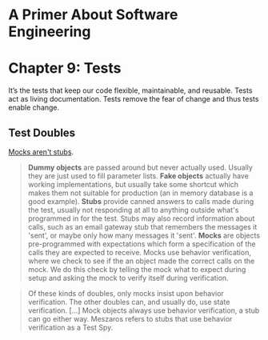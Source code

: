 # A Primer About Software Engineering
# Chapter 9: Tests


It’s the tests that keep our code flexible, maintainable, and reusable. Tests act as living documentation. Tests remove the fear of change and thus tests enable change.

## Test Doubles
[Mocks aren't stubs](http://martinfowler.com/articles/mocksArentStubs.html). 

> __Dummy objects__ are passed around but never actually used. Usually they are just used to fill parameter lists.
> __Fake objects__ actually have working implementations, but usually take some shortcut which makes them not suitable for production (an in memory database is a good example).
> __Stubs__ provide canned answers to calls made during the test, usually not responding at all to anything outside what's programmed in for the test. Stubs may also record information about calls, such as an email gateway stub that remembers the messages it 'sent', or maybe only how many messages it 'sent'.
> __Mocks__ are objects pre-programmed with expectations which form a specification of the calls they are expected to receive. Mocks use behavior verification, where we check to see if the an object made the correct calls on the mock. We do this check by telling the mock what to expect during setup and asking the mock to verify itself during verification. 

> Of these kinds of doubles, only mocks insist upon behavior verification. The other doubles can, and usually do, use state verification. [...] Mock objects always use behavior verification, a stub can go either way. Meszaros refers to stubs that use behavior verification as a Test Spy.
